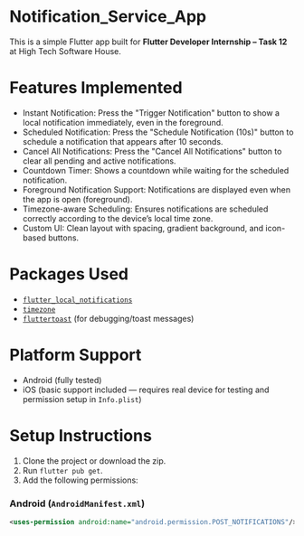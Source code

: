 # Notification_Service_App

This is a simple Flutter app built for **Flutter Developer Internship – Task 12** at High Tech Software House.

# Features Implemented

- Instant Notification: Press the "Trigger Notification" button to show a local notification immediately, even in the foreground.
- Scheduled Notification: Press the "Schedule Notification (10s)" button to schedule a notification that appears after 10 seconds.
- Cancel All Notifications: Press the "Cancel All Notifications" button to clear all pending and active notifications.
- Countdown Timer: Shows a countdown while waiting for the scheduled notification.
- Foreground Notification Support: Notifications are displayed even when the app is open (foreground).
- Timezone-aware Scheduling: Ensures notifications are scheduled correctly according to the device’s local time zone.
- Custom UI: Clean layout with spacing, gradient background, and icon-based buttons.

# Packages Used

- [`flutter_local_notifications`](https://pub.dev/packages/flutter_local_notifications)
- [`timezone`](https://pub.dev/packages/timezone)
- [`fluttertoast`](https://pub.dev/packages/fluttertoast) (for debugging/toast messages)

# Platform Support

- Android (fully tested)
- iOS (basic support included — requires real device for testing and permission setup in `Info.plist`)

# Setup Instructions

1. Clone the project or download the zip.
2. Run `flutter pub get`.
3. Add the following permissions:

### Android (`AndroidManifest.xml`)
```xml
<uses-permission android:name="android.permission.POST_NOTIFICATIONS"/>
